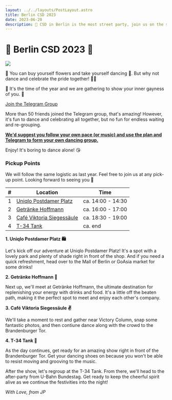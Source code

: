 ```yaml
---
layout: ../../layouts/PostLayout.astro
title: Berlin CSD 2023
date: 2023-06-20
description: 🦄 CSD in Berlin is the most street party, join us on the street and pride 🌈
---
```


# 🦄 Berlin CSD 2023 🌈

<img class="filter" src="/images/csd.png"  />

🌹 You can buy yourself flowers and take yourself dancing 🕺. But why not dance and celebrate the pride together! 👯‍♀️ 

🌈 It's the time of the year and we are gathering to show your inner gayness of you. 💅

<a class="button" href="https://t.me/+1QjkB02uAJliMGQy">Join the Telegram Group</a>

<div class="callout">

More than 50 friends joined the Telegram group, that's amazing! However, it's fun to dance and celebrating all together, but no fun for endless waiting and re-grouping. 

<b><u>We'd suggest you follow your own pace (or music) and use the plan and Telegram to form your own dancing group.</u></b>

Enjoy! It's boring to dance alone! 😘

</div>

### Pickup Points

We will follow the same logistic as last year. Feel free to join us at any pick-up point. Looking forward to seeing you 💋

| #   | Location                                                           | Time              |
| --- | ------------------------------------------------------------------ | ----------------- |
| 1   | [Uniqlo Postdamer Platz](https://goo.gl/maps/dK3giNtiu65SvzvYA)    | ca. 14:00 - 14:30 |
| 2   | [Getränke Hoffmann](https://goo.gl/maps/2Adnfq4s3mk55NE79)         | ca. 16:00 - 17:00 |
| 3   | [Café Viktoria Siegessäule](https://goo.gl/maps/gaFchQCk1K1x3ojv7) | ca. 18:30 - 19:00 |
| 4   | [T-34 Tank](https://goo.gl/maps/1ifgpVzAPLTyuxrk7)                 | ca. end           |

**1. Uniqlo Postdamer Platz 🛍️**

Let's kick off our adventure at Uniqlo Postdamer Platz! It's a spot with a lovely park and plenty of shade right in front of the shop. And if you need a quick refreshment, head over to the Mall of Berlin or GoAsia market for some drinks!

**2. Getränke Hoffmann 🍺**

Next up, we'll meet at Getränke Hoffmann, the ultimate destination for replenishing your energy with drinks and food. It's a little off the beaten path, making it the perfect spot to meet and enjoy each other's company.

**3. Café Viktoria Siegessäule ✌️**

We'll take a moment to rest and gather near Victory Column, snap some fantastic photos, and then contiune dance along with the crowd to the Brandenburger Tor.

**4. T-34 Tank 🎽**

As the day continues, get ready for an amazing show right in front of the Brandenburger Tor. Get your dancing shoes on because you won't be able to resist moving and grooving to the music. 

After the show, let's regroup at the T-34 Tank. From there, we'll head to the after-party from U-Bahn Bundestag. Get ready to keep the cheerful spirit alive as we continue the festivities into the night!


*With Love, from JP*